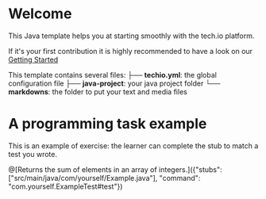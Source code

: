 
# Welcome

This Java template helps you at starting smoothly with the tech.io platform.

If it's your first contribution it is highly recommended to have a look on our [Getting Started](https://docs.google.com/document/d/12-geAhlmIRNJ3uRdpu6npLIhJ8fXm-8XqupsLCDDpV0/edit?usp=sharing)

This template contains several files:
├── **techio.yml**: the global configuration file
├── **java-project**: your java project folder
└── **markdowns**: the folder to put your text and media files

# A programming task example

This is an example of exercise: the learner can complete the stub to match a test you wrote.

@[Returns the sum of elements in an array of integers.]({"stubs": ["src/main/java/com/yourself/Example.java"], "command": "com.yourself.ExampleTest#test"})